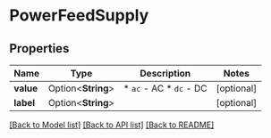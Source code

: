 # PowerFeedSupply

## Properties

Name | Type | Description | Notes
------------ | ------------- | ------------- | -------------
**value** | Option<**String**> | * `ac` - AC * `dc` - DC | [optional]
**label** | Option<**String**> |  | [optional]

[[Back to Model list]](../README.md#documentation-for-models) [[Back to API list]](../README.md#documentation-for-api-endpoints) [[Back to README]](../README.md)


